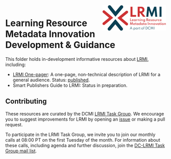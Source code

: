 <img src="images/LRMI_400t.png" align="right" width="200" height="80">

# Learning Resource Metadata Innovation Development & Guidance

This folder holds in-development informative resources about [LRMI](https://www.dublincore.org/about/lrmi/), including:
* [LRMI One-pager](one-page): A one-page, non-technical description of LRMI for a general audience. Status: [published](https://www.dublincore.org/specifications/lrmi/resources/one-page/).
* Smart Publishers Guide to LRMI: Status in preparation.

## Contributing
These resources are curated by the DCMI [LRMI Task Group](https://www.dublincore.org/groups/lrmi-task-group/). We encourage you to suggest improvements for LRMI by opening an [issue](https://github.com/dcmi/lrmi/issues/new/choose) or making a pull request.

To participate in the LRMI Task Group, we invite you to join our monthly calls at 08:00 PT on the first Tuesday of the month. For information about these calls, including agenda and further discussion, join the [DC-LRMI Task Group mail list](https://www.jiscmail.ac.uk/cgi-bin/webadmin?A0=DC-LRMI).